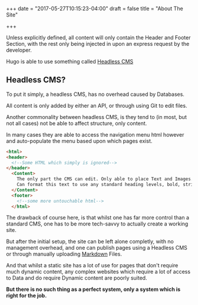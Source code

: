 +++
date = "2017-05-27T10:15:23-04:00"
draft = false
title = "About The Site"

+++

Unless explicitly defined, all content will only contain the Header and Footer Section, with the rest only being injected in upon an express request by the developer.

Hugo is able to use something called [Headless CMS](https://headlesscms.org/about/)

## Headless CMS?

To put it simply, a headless CMS, has no overhead caused by Databases.

All content is only added by either an API, or through using Git to edit files.

Another commonality between headless CMS, is they tend to (in most, but not all cases) not be able to affect structure, only content.

In many cases they are able to access the navigation menu html however and auto-populate the menu based upon which pages exist.

```html
<html>
<header>
  <!--Some HTML which simply is ignored-->
</header>
  <Content>
    The only part the CMS can edit. Only able to place Text and Images.
    Can format this text to use any standard heading levels, bold, strikethrough, code blocks, quotes, italics etc.
  </Content>
  <footer>
    <!--some more untouchable html-->
  </html>
```

The drawback of course here, is that whilst one has far more control than a standard CMS, one has to be more tech-savvy to actually create a working site.

But after the initial setup, the site can be left alone completly, with no management overhead, and one can publish pages using a Headless CMS or through manually uploading [Markdown](https://en.wikipedia.org/wiki/Markdown) Files.

And that whilst a static site has a lot of use for pages that don't require much dynamic content, any complex websites which require a lot of access to Data and do require Dynamic content are poorly suited.

**But there is no such thing as a perfect system, only a system which is right  for the job.**
